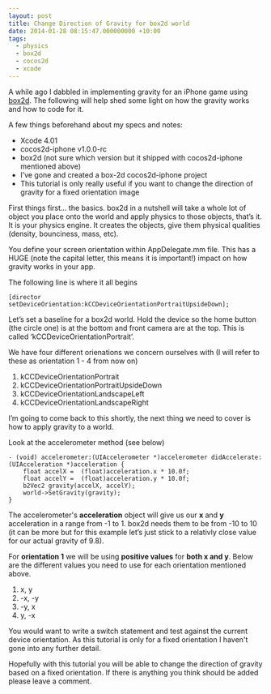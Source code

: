 ```yaml
---
layout: post
title: Change Direction of Gravity for box2d world
date: 2014-01-28 08:15:47.000000000 +10:00
tags:
  - physics
  - box2d
  - cocos2d
  - xcode
---
```

A while ago I dabbled in implementing gravity for an iPhone game using [box2d](http://box2d.org/). The following will help shed some light on how the gravity works and how to code for it.

A few things beforehand about my specs and notes:

- Xcode 4.01
- cocos2d-iphone v1.0.0-rc
- box2d (not sure which version but it shipped with cocos2d-iphone mentioned above)
- I’ve gone and created a box-2d cocos2d-iphone project
- This tutorial is only really useful if you want to change the direction of gravity for a fixed orientation
image

First things first… the basics. box2d in a nutshell will take a whole lot of object you place onto the world and apply physics to those objects, that’s it. It is your physics engine. It creates the objects, give them physical qualities (density, bounciness, mass, etc).

You define your screen orientation within AppDelegate.mm file. This has a HUGE (note the capital letter, this means it is important!) impact on how gravity works in your app.

The following line is where it all begins

```
[director setDeviceOrientation:kCCDeviceOrientationPortraitUpsideDown];
```

Let’s set a baseline for a box2d world. Hold the device so the home button (the circle one) is at the bottom and front camera are at the top. This is called ‘kCCDeviceOrientationPortrait’.

We have four different orienations we concern ourselves with (I will refer to these as orientation 1 - 4 from now on)

1. kCCDeviceOrientationPortrait
2. kCCDeviceOrientationPortraitUpsideDown
3. kCCDeviceOrientationLandscapeLeft
4. kCCDeviceOrientationLandscapeRight

I’m going to come back to this shortly, the next thing we need to cover is how to apply gravity to a world.

Look at the accelerometer method (see below)

```
- (void) accelerometer:(UIAccelerometer *)accelerometer didAccelerate:(UIAcceleration *)acceleration {
	float accelX =  (float)acceleration.x * 10.0f;
	float accelY =  (float)acceleration.y * 10.0f;
	b2Vec2 gravity(accelX, accelY);
	world->SetGravity(gravity);
}
```

The accelerometer's **acceleration** object will give us our **x** and **y** acceleration in a range from -1 to 1. box2d needs them to be from -10 to 10 (it can be more but for this example let’s just stick to a relativly close value for our actual gravity of 9.8).

For **orientation 1** we will be using **positive values** for **both x and y**. Below are the different values you need to use for each orientation mentioned above.

1. x, y
2. -x, -y
3. -y, x
4. y, -x

You would want to write a switch statement and test against the current device orientation. As this tutorial is only for a fixed orientation I haven't gone into any further detail.

Hopefully with this tutorial you will be able to change the direction of gravity based on a fixed orientation. If there is anything you think should be added please leave a comment.
